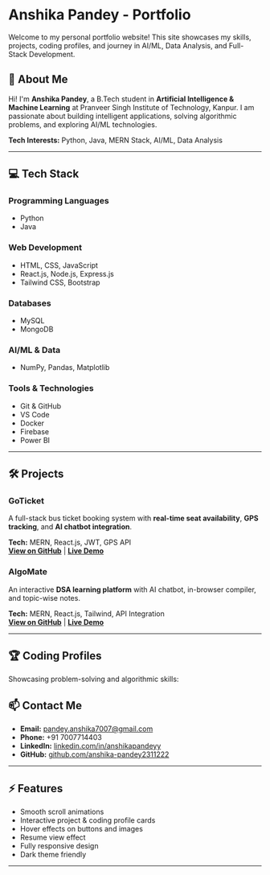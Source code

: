 # Anshika Pandey - Portfolio

Welcome to my personal portfolio website! This site showcases my skills, projects, coding profiles, and journey in AI/ML, Data Analysis, and Full-Stack Development.

## 🌟 About Me

Hi! I'm **Anshika Pandey**, a B.Tech student in **Artificial Intelligence & Machine Learning** at Pranveer Singh Institute of Technology, Kanpur. I am passionate about building intelligent applications, solving algorithmic problems, and exploring AI/ML technologies.  

**Tech Interests:** Python, Java, MERN Stack, AI/ML, Data Analysis

---

## 💻 Tech Stack

### Programming Languages
- Python
- Java

### Web Development
- HTML, CSS, JavaScript
- React.js, Node.js, Express.js
- Tailwind CSS, Bootstrap

### Databases
- MySQL
- MongoDB

### AI/ML & Data
- NumPy, Pandas, Matplotlib

### Tools & Technologies
- Git & GitHub
- VS Code
- Docker
- Firebase
- Power BI

---

## 🛠 Projects

### GoTicket
A full-stack bus ticket booking system with **real-time seat availability**, **GPS tracking**, and **AI chatbot integration**.  

**Tech:** MERN, React.js, JWT, GPS API  
**[View on GitHub](https://github.com/anshika-pandey2311222/GoTicket)** | **[Live Demo](#)**  

### AlgoMate
An interactive **DSA learning platform** with AI chatbot, in-browser compiler, and topic-wise notes.  

**Tech:** MERN, React.js, Tailwind, API Integration  
**[View on GitHub](https://github.com/anshika-pandey2311222/AlgoMate)** | **[Live Demo](https://algomate-production.up.railway.app/)**  

---

## 🏆 Coding Profiles

Showcasing problem-solving and algorithmic skills:  



## 📫 Contact Me

- **Email:** pandey.anshika7007@gmail.com  
- **Phone:** +91 7007714403  
- **LinkedIn:** [linkedin.com/in/anshikapandeyy](https://www.linkedin.com/in/anshikapandeyy/)  
- **GitHub:** [github.com/anshika-pandey2311222](https://github.com/anshika-pandey2311222)  

---

## ⚡ Features

- Smooth scroll animations
- Interactive project & coding profile cards
- Hover effects on buttons and images
- Resume view effect
- Fully responsive design
- Dark theme friendly

---


